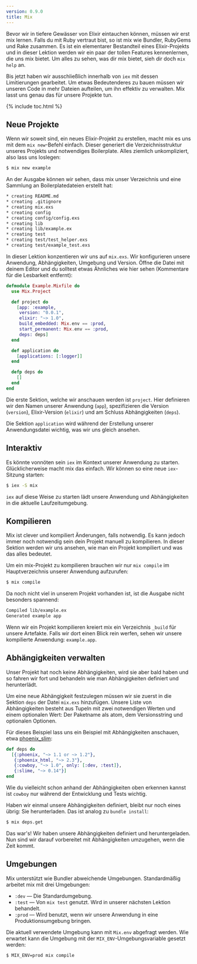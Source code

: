 ```yaml
---
version: 0.9.0
title: Mix
---
```


Bevor wir in tiefere Gewässer von Elixir eintauchen können, müssen wir erst mix lernen. Falls du mit Ruby vertraut bist, so ist mix wie Bundler, RubyGems und Rake zusammen. Es ist ein elementarer Bestandteil eines Elixir-Projekts und in dieser Lektion werden wir ein paar der tollen Features kennenlernen, die uns mix bietet. Um alles zu sehen, was dir mix bietet, sieh dir doch `mix help` an.

Bis jetzt haben wir ausschließlich innerhalb von `iex` mit dessen Limitierungen gearbeitet. Um etwas Bedeutenderes zu bauen müssen wir unseren Code in mehr Dateien aufteilen, um ihn effektiv zu verwalten. Mix lasst uns genau das für unsere Projekte tun.

{% include toc.html %}

## Neue Projekte

Wenn wir soweit sind, ein neues Elixir-Projekt zu erstellen, macht mix es uns mit dem `mix new`-Befehl einfach. Dieser generiert die Verzeichnisstruktur unseres Projekts und notwendiges Boilerplate. Alles ziemlich unkompliziert, also lass uns loslegen:

```bash
$ mix new example
```

An der Ausgabe können wir sehen, dass mix unser Verzeichnis und eine Sammlung an Boilerplatedateien erstellt hat:

```bash
* creating README.md
* creating .gitignore
* creating mix.exs
* creating config
* creating config/config.exs
* creating lib
* creating lib/example.ex
* creating test
* creating test/test_helper.exs
* creating test/example_test.exs
```

In dieser Lektion konzentieren wir uns auf `mix.exs`. Wir konfigurieren unsere Anwendung, Abhängigkeiten, Umgebung und Version. Öffne die Datei mit deinem Editor und du solltest etwas Ähnliches wie hier sehen (Kommentare für die Lesbarkeit entfernt):

```elixir
defmodule Example.Mixfile do
  use Mix.Project

  def project do
    [app: :example,
     version: "0.0.1",
     elixir: "~> 1.0",
     build_embedded: Mix.env == :prod,
     start_permanent: Mix.env == :prod,
     deps: deps]
  end

  def application do
    [applications: [:logger]]
  end

  defp deps do
    []
  end
end
```

Die erste Sektion, welche wir anschauen werden ist `project`. Hier definieren wir den Namen unserer Anwendung (`app`), spezifizieren die Version (`version`), Elixir-Version (`elixir`) und am Schluss Abhängigkeiten (`deps`).

Die Sektion `application` wird während der Erstellung unserer Anwendungsdatei wichtig, was wir uns gleich ansehen.

## Interaktiv

Es könnte vonnöten sein `iex` im Kontext unserer Anwendung zu starten. Glücklicherweise macht mix das einfach. Wir können so eine neue `iex`-Sitzung starten:

```bash
$ iex -S mix
```

`iex` auf diese Weise zu starten lädt unsere Anwendung und Abhängigkeiten in die aktuelle Laufzeitumgebung.

## Kompilieren

Mix ist clever und kompiliert Änderungen, falls notwendig. Es kann jedoch immer noch notwendig sein dein Projekt manuell zu kompilieren. In dieser Sektion werden wir uns ansehen, wie man ein Projekt kompiliert und was das alles bedeutet.

Um ein mix-Projekt zu kompilieren brauchen wir nur `mix compile` im Hauptverzeichnis unserer Anwendung aufzurufen:

```bash
$ mix compile
```

Da noch nicht viel in unserem Projekt vorhanden ist, ist die Ausgabe nicht besonders spannend:

```bash
Compiled lib/example.ex
Generated example app
```

Wenn wir ein Projekt kompilieren kreiert mix ein Verzeichnis `_build` für unsere Artefakte. Falls wir dort einen Blick rein werfen, sehen wir unsere kompilierte Anwendung: `example.app`.

## Abhängigkeiten verwalten

Unser Projekt hat noch keine Abhängigkeiten, wird sie aber bald haben und so fahren wir fort und behandeln wie man Abhängigkeiten definiert und herunterlädt.

Um eine neue Abhängigkeit festzulegen müssen wir sie zuerst in die Sektion `deps` der Datei `mix.exs` hinzufügen. Unsere Liste von Abhängigkeiten besteht aus Tupeln mit zwei notwendigen Werten und einem optionalen Wert: Der Paketname als atom, dem Versionsstring und optionalen Optionen.

Für dieses Beispiel lass uns ein Beispiel mit Abhängigkeiten anschauen, etwa [phoenix_slim](https://github.com/doomspork/phoenix_slim):

```elixir
def deps do
  [{:phoenix, "~> 1.1 or ~> 1.2"},
   {:phoenix_html, "~> 2.3"},
   {:cowboy, "~> 1.0", only: [:dev, :test]},
   {:slime, "~> 0.14"}]
end
```

Wie du vielleicht schon anhand der Abhängigkeiten oben erkennen kannst ist `cowboy` nur während der Entwicklung und Tests wichtig.

Haben wir einmal unsere Abhängigkeiten definiert, bleibt nur noch eines übrig: Sie herunterladen. Das ist analog zu `bundle install`:

```bash
$ mix deps.get
```

Das war's! Wir haben unsere Abhängigkeiten definiert und heruntergeladen. Nun sind wir darauf vorbereitet mit Abhängigkeiten umzugehen, wenn die Zeit kommt.

## Umgebungen

Mix unterstützt wie Bundler abweichende Umgebungen. Standardmäßig arbeitet mix mit drei Umgebungen:

+ `:dev` — Die Standardumgebung.
+ `:test` — Von `mix test` genutzt. Wird in unserer nächsten Lektion behandelt.
+ `:prod` — Wird benutzt, wenn wir unsere Anwendung in eine Produktionsumgebung bringen.

Die aktuell verwendete Umgebung kann mit `Mix.env` abgefragt werden. Wie erwartet kann die Umgebung mit der `MIX_ENV`-Umgebungsvariable gesetzt werden:

```bash
$ MIX_ENV=prod mix compile
```

